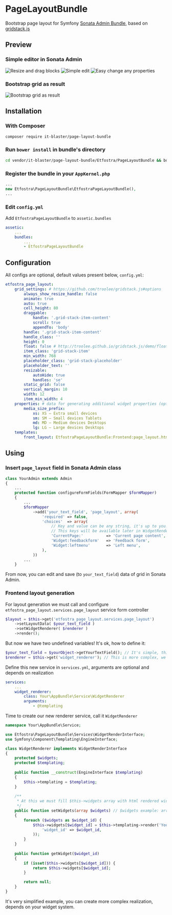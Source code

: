 # PageLayoutBundle
Bootstrap page layout for Symfony [Sonata Admin Bundle](https://github.com/sonata-project/SonataAdminBundle),
based on [gridstack.js](https://github.com/troolee/gridstack.js)

## Preview
### Simple editor in Sonata Admin
![Resize and drag blocks](./Resources/public/example_imgs/1.png)
![Simple edit](./Resources/public/example_imgs/2.png)
![Easy change any properties](./Resources/public/example_imgs/3.png)

### Bootstrap grid as result
![Bootstrap grid as result](./Resources/public/example_imgs/result.png)

## Installation
### With Composer
``` bash
composer require it-blaster/page-layout-bundle
```

### Run `bower install` in bundle's directory
``` bash
cd vendor/it-blaster/page-layout-bundle/Etfostra/PageLayoutBundle && bower install
```

### Register the bundle in your `AppKernel.php`
``` php
...
new Etfostra\PageLayoutBundle\EtfostraPageLayoutBundle(),
...
```

### Edit `config.yml`
Add `EtfostraPageLayoutBundle` to `assetic.bundles`
``` yaml
assetic:
    ...
    bundles:
        ...
        - EtfostraPageLayoutBundle
```

## Configuration
All configs are optional, default values present below, `config.yml`: 
``` yaml
etfostra_page_layout:
    grid_settings: # https://github.com/troolee/gridstack.js#options
        always_show_resize_handle: false
        animate: true
        auto: true
        cell_height: 80
        draggable:
            handle: '.grid-stack-item-content'
            scroll: true
            appendTo: 'body'
        handle: '.grid-stack-item-content'
        handle_class: ''
        height: 0
        float: false # http://troolee.github.io/gridstack.js/demo/float.html
        item_class: 'grid-stack-item'
        min_width: 768
        placeholder_class: 'grid-stack-placeholder'
        placeholder_text: ''
        resizable:
            autoHide: true
            handles: 'se'
        static_grid: false
        vertical_margin: 10
        width: 12
        item_min_width: 4
    properties: # data for generating additional widget properties (options in select)
        media_size_prefix:
            xs: XS — Extra small devices
            sm: SM — Small devices Tablets
            md: MD — Medium devices Desktops
            lg: LG — Large devices Desktops
    templates:
        front_layout: EtfostraPageLayoutBundle:Frontend:page_layout.html.twig
```

## Using
### Insert `page_layout` field in Sonata Admin class
``` php
class YourAdmin extends Admin
{
    ...
    protected function configureFormFields(FormMapper $formMapper)
    {
        ...
        $formMapper
            ->add('your_text_field', 'page_layout', array(
                'required' => false,
                'choices'  => array(
                    // Key and value can be any string, it's up to you.
                    // This keys will be available later in WidgetRenderer::setWidgets
                    'CurrentPage:'          => 'Current page content',
                    'Widget:feedbackform'   => 'Feedback form',
                    'Widget:leftmenu'       => 'Left menu',
                ),
            ))
        ...
    }
```

From now, you can edit and save (to `your_text_field`) data of grid in Sonata Admin.

### Frontend layout generation
For layout generation we must call and configure `etfostra_page_layout.services.page_layout` service form controller
``` php
$layout = $this->get('etfostra_page_layout.services.page_layout')
    ->setLayoutData( $your_text_field )
    ->setWidgetRenderer( $renderer )
    ->render();
```

But now we have two undefined variables! It's ok, how to define it:
``` php
$your_text_field = $yourObject->getYourTextField(); // It's simple, this is data from your your_text_field, that we edit in Sonata Admin
$renderer = $this->get('widget_renderer'); // This is more complex, we must implement our service widget_renderer 
```

Define this new service in `services.yml`, arguments are optional and depends on realization 
``` yaml
services:
    ...
    widget_renderer:
        class: Your\AppBundle\Service\WidgetRenderer
        arguments:
            - @templating
```

Time to create our new renderer service, call it `WidgetRenderer`
``` php
namespace Your\AppBundle\Service;

use Etfostra\PageLayoutBundle\Services\WidgetRenderInterface;
use Symfony\Component\Templating\EngineInterface;

class WidgetRenderer implements WidgetRenderInterface
{
    protected $widgets;
    protected $templating;
    
    public function __construct(EngineInterface $templating)
    {
        $this->templating = $templating;
    }
    
    /**
     * At this we must fill $this->widgets array with html rendered widgets
     */
    public function setWidgets(array $widgets) // $widgets example: array('CurrentPage:', 'Widget:feedbackform', 'Widget:leftmenu') 
    {
        foreach ($widgets as $widget_id) {
            $this->widgets[$widget_id] = $this->templating->render('YourAppBundle:Widget:widget.html.twig', array(
                'widget_id' => $widget_id,
            ));
        }
    }
    
    public function getWidget($widget_id)
    {
        if (isset($this->widgets[$widget_id])) {
            return $this->widgets[$widget_id];
        }

        return null;
    }
}
```

It's very simplified example, you can create more complex realization, depends on your widget system.